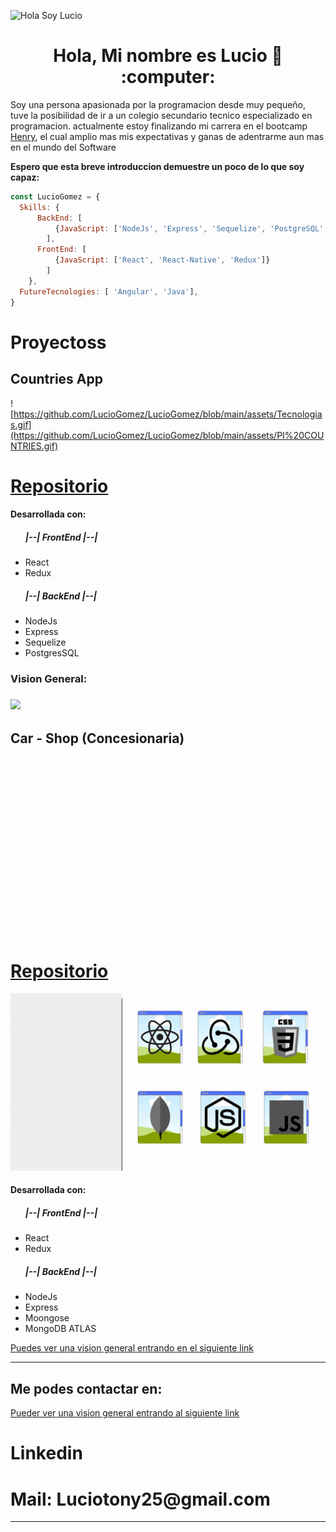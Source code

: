 ![Hola Soy Lucio](https://github.com/LucioGomez/LucioGomez/blob/main/assets/LucioGomez%20.gif)

<h1 align="center"> Hola, Mi nombre es Lucio 👋 :computer: </h1>

<div>
  <p>
    Soy una persona apasionada por la programacion desde muy pequeño, tuve la posibilidad de ir a un colegio secundario tecnico especializado en 
    programacion.
    actualmente estoy finalizando mi carrera en el bootcamp <a href="https://www.soyhenry.com/">Henry</a>, el cual amplio mas mis expectativas y ganas
    de adentrarme aun mas en el mundo del Software
  </p>
  <strong> Espero que esta breve introduccion demuestre un poco de lo que soy capaz: </strong>
</div>

```js
const LucioGomez = {
  Skills: {
      BackEnd: [
          {JavaScript: ['NodeJs', 'Express', 'Sequelize', 'PostgreSQL', 'TypeScript', 'MogoDB', 'Mongoose']},
        ],
      FrontEnd: [
          {JavaScript: ['React', 'React-Native', 'Redux']}
        ]
    },
  FutureTecnologies: [ 'Angular', 'Java'],
}
```


<div> 
  <h1>Proyectoss</h1>
<h2> Countries App  </h2>

  
![https://github.com/LucioGomez/LucioGomez/blob/main/assets/Tecnologias.gif](https://github.com/LucioGomez/LucioGomez/blob/main/assets/PI%20COUNTRIES.gif)
   <br>
  <h1><a href="https://github.com/LucioGomez/-PI-COUNTRIES-FT15a">Repositorio</a></h1>
  
<h4> Desarrollada con: </h4>
<ul>
  <h5>|--| FrontEnd |--|</h5>
    <li>React</li>
    <li>Redux</li>
  <h5>|--| BackEnd |--|</h5>
    <li>NodeJs</li>
    <li>Express</li>
    <li>Sequelize</li>
    <li>PostgresSQL</li>
</ul>

<h3>Vision General:<h3>
  
![](https://github.com/LucioGomez/LucioGomez/blob/main/assets/countries/presentacion.gif)
  
</div>
  
  <div>
    <h2> Car - Shop (Concesionaria) </h2>

  
![](https://github.com/LucioGomez/LucioGomez/blob/main/assets/presentacon.gif)
   <br>
  <h1><a href="https://github.com/LucioGomez/Proyecto-Final">Repositorio</a></h1>
   
![](https://github.com/LucioGomez/LucioGomez/blob/main/assets/Tecnologias.gif)

<h4> Desarrollada con: </h4>
<ul>
  <h5>|--| FrontEnd |--|</h5>
    <li>React</li>
    <li>Redux</li>
  <h5>|--| BackEnd |--|</h5>
    <li>NodeJs</li>
    <li>Express</li>
    <li>Moongose</li>
    <li>MongoDB ATLAS</li>
</ul> 
    <div>
      <a href="https://youtu.be/UvXPceB7RCM">Puedes ver una vision general entrando en el siguiente link</a>
    </div>
</div>
  
  <div>
 
  <hr/>

<h2> Me podes contactar en: </h2>

<p>
  <a href="https://www.linkedin.com/in/lucio-gomez/">Pueder ver una vision general entrando al siguiente link </a>
      <h1>Linkedin</h1>
    </a>
    <a >
       <h1>Mail: Luciotony25@gmail.com</h1>
    </a>

<p/>

<hr/>

  </div>
&nbsp;&nbsp;
